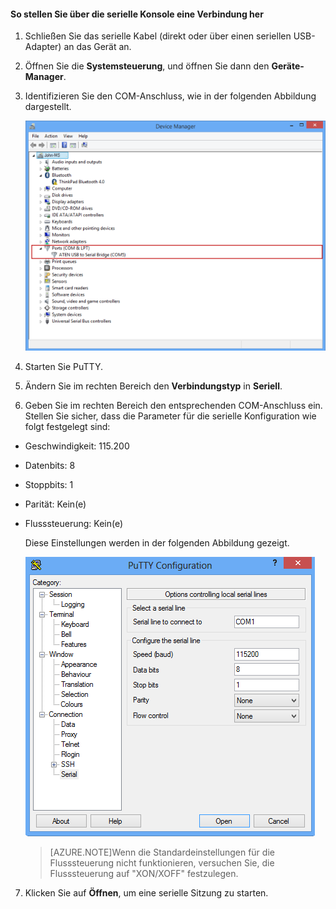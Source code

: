 
#### So stellen Sie über die serielle Konsole eine Verbindung her

1. Schließen Sie das serielle Kabel (direkt oder über einen seriellen USB-Adapter) an das Gerät an.

2. Öffnen Sie die **Systemsteuerung**, und öffnen Sie dann den **Geräte-Manager**.

3. Identifizieren Sie den COM-Anschluss, wie in der folgenden Abbildung dargestellt.

     ![Herstellen einer Verbindung über die serielle Konsole](./media/storsimple-use-putty/HCS_ConnectingDeviceS-include.png)

4. Starten Sie PuTTY.

5. Ändern Sie im rechten Bereich den **Verbindungstyp** in **Seriell**.

6. Geben Sie im rechten Bereich den entsprechenden COM-Anschluss ein. Stellen Sie sicher, dass die Parameter für die serielle Konfiguration wie folgt festgelegt sind:
  - Geschwindigkeit: 115.200
  - Datenbits: 8
  - Stoppbits: 1
  - Parität: Kein(e)
  - Flusssteuerung: Kein(e)

    Diese Einstellungen werden in der folgenden Abbildung gezeigt.

     ![PuTTY-Einstellungen](./media/storsimple-use-putty/HCS_PuttyConfig-include.png)

    > [AZURE.NOTE]Wenn die Standardeinstellungen für die Flusssteuerung nicht funktionieren, versuchen Sie, die Flusssteuerung auf "XON/XOFF" festzulegen.

7. Klicken Sie auf **Öffnen**, um eine serielle Sitzung zu starten.
 

<!---HONumber=July15_HO4-->